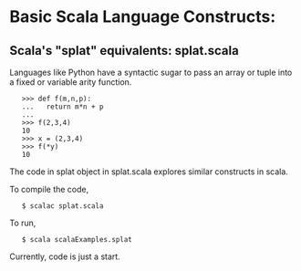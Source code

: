 # Basic Scala Language Constructs:

## Scala's "splat" equivalents: splat.scala
  Languages like Python have a syntactic sugar to
  pass an array or tuple into a fixed or variable
  arity function.
  ```
     >>> def f(m,n,p):
     ...   return m*n + p
     ...
     >>> f(2,3,4)
     10
     >>> x = (2,3,4)
     >>> f(*y)
     10
  ```
  The code in splat object in splat.scala explores
  similar constructs in scala.

  To compile the code, 
  ```
     $ scalac splat.scala
  ```
  To run,
  ```
     $ scala scalaExamples.splat  
  ```
  Currently, code is just a start.
